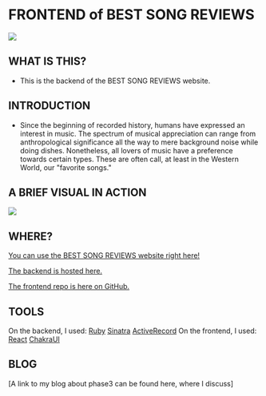 # FRONTEND of BEST SONG REVIEWS

<!-- <img src="https://img.shields.io/badge/phase3-project-red?style=flat-square&logo=ruby"> -->
<img src="https://img.shields.io/badge/phase3-project-red?style=flat-square&logo=ruby">

## WHAT IS THIS?
- This is the backend of the BEST SONG REVIEWS website.

## INTRODUCTION

- Since the beginning of recorded history, humans have expressed an interest in music. The spectrum of musical appreciation can range from anthropological significance all the way to mere background noise while doing dishes. Nonetheless, all lovers of music have a preference towards certain types. These are often call, at least in the Western World, our "favorite songs."



## A BRIEF VISUAL IN ACTION
![](https://github.com/sinatra-react-backend/project3_demo.gif)


## WHERE?
[You can use the BEST SONG REVIEWS website right here!](https://majaliju.com/)

[The backend is hosted here.](https://github.com/majaliju/sinatra-react-backend)

[The frontend repo is here on GitHub.](https://github.com/majaliju/sinatra-react-frontend)

## TOOLS
On the backend, I used:
[Ruby](https://www.ruby-lang.org/en/)
[Sinatra](https://sinatrarb.com/)
[ActiveRecord](https://guides.rubyonrails.org/active_record_basics.html)
On the frontend, I used:
[React](https://reactjs.org/)
[ChakraUI](https://chakra-ui.com/)

## BLOG
[A link to my blog about phase3 can be found here, where I discuss]

